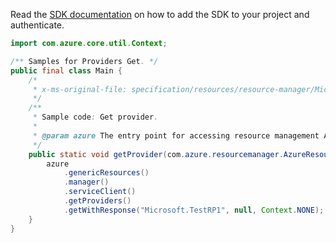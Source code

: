 Read the [SDK documentation](https://github.com/Azure/azure-sdk-for-java/blob/azure-resourcemanager_2.11.0/sdk/resourcemanager/azure-resourcemanager/README.md) on how to add the SDK to your project and authenticate.

```java
import com.azure.core.util.Context;

/** Samples for Providers Get. */
public final class Main {
    /*
     * x-ms-original-file: specification/resources/resource-manager/Microsoft.Resources/stable/2021-01-01/examples/GetProvider.json
     */
    /**
     * Sample code: Get provider.
     *
     * @param azure The entry point for accessing resource management APIs in Azure.
     */
    public static void getProvider(com.azure.resourcemanager.AzureResourceManager azure) {
        azure
            .genericResources()
            .manager()
            .serviceClient()
            .getProviders()
            .getWithResponse("Microsoft.TestRP1", null, Context.NONE);
    }
}
```
